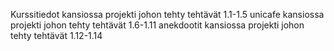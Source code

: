 Kurssitiedot kansiossa projekti johon tehty tehtävät 1.1-1.5
unicafe kansiossa projekti johon tehty tehtävät 1.6-1.11
anekdootit kansiossa projekti johon tehty tehtävät 1.12-1.14